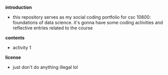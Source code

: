 **introduction**
- this repository serves as my social coding 
portfolio for csc 10800: foundations of 
data science. it's gonna have some coding 
activities and reflective entries related
to the course

**contents**
- activity 1

**license**
- just don't do anything illegal lol

